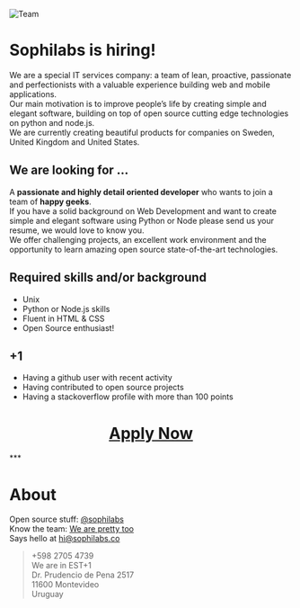 ![Team](http://sophilabs.com/static/pages/img/site_home_01.jpg)

Sophilabs is hiring!
====================

We are a special IT services company: a team of lean, proactive, passionate and perfectionists with a valuable experience building web and mobile applications.<br>
Our main motivation is to improve people’s life by creating simple and elegant software, building on top of open source cutting edge technologies on python and node.js.<br>
We are currently creating beautiful products for companies on Sweden, United Kingdom and United States.

We are looking for ...
----------------------

A **passionate and highly detail oriented developer** who wants to join a team of **happy geeks**. <br>
If you have a solid background on Web Development and want to create simple and elegant software using Python or Node please send us your resume, we would love to know you.<br>
We offer challenging projects, an excellent work environment and the opportunity to learn amazing open source state-of-the-art technologies.


Required skills and/or background
---------------------------------
- Unix
- Python or Node.js skills
- Fluent in HTML & CSS
- Open Source enthusiast!

+1
--

- Having a github user with recent activity
- Having contributed to open source projects
- Having a stackoverflow profile with more than 100 points

<h1 align="center"><a href="mailto:jobs@sophilabs.co">Apply Now</a></h1>
***

About
=====

Open source stuff: [@sophilabs](/sophilabs)<br>
Know the team: [We are pretty too](http://sophilabs.com/team)<br>
Says hello at hi@sophilabs.co

> +598 2705 4739<br>
> We are in EST+1<br>
> Dr. Prudencio de Pena 2517<br> 
> 11600 Montevideo<br>
> Uruguay<br>
